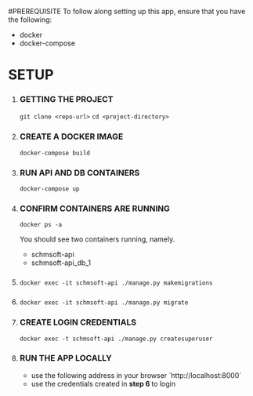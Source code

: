 #PREREQUISITE
To follow along setting up this app, ensure that you have the following:

<ul>
<li> docker
<li> docker-compose
</ul>

# SETUP

<ol>
<li>

### GETTING THE PROJECT

`git clone <repo-url>`
`cd <project-directory>`

</li>
<li>

### CREATE A DOCKER IMAGE

`docker-compose build`

</li>

<li>

### RUN API AND DB CONTAINERS

`docker-compose up`

</li>

<li>

### CONFIRM CONTAINERS ARE RUNNING

`docker ps -a`

You should see two containers running, namely.

<ul>
<li>schmsoft-api</li>
<li>schmsoft-api_db_1</li>
</ul>

</li>

<li>

###

`docker exec -it schmsoft-api ./manage.py makemigrations`

</li>

<li>

###

`docker exec -it schmsoft-api ./manage.py migrate`

</li>

<li>

### CREATE LOGIN CREDENTIALS

`docker exec -t schmsoft-api ./manage.py createsuperuser`

</li>

<li>

### RUN THE APP LOCALLY

<ul>

<li>
use the following address in your browser `http://localhost:8000`
</li>

<li>
use the credentials created in <strong> step 6 </strong>to login
</li>
</ul>

</li>

</ol>

